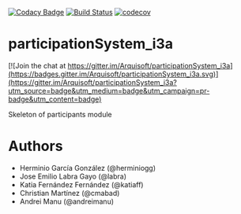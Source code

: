 [![Codacy Badge](https://api.codacy.com/project/badge/Grade/2f5e9b234d9b4cbd8669629c299990ad)](https://www.codacy.com/app/jelabra/participationSystem_i3a?utm_source=github.com&utm_medium=referral&utm_content=Arquisoft/participationSystem_i3a&utm_campaign=badger)
[![Build Status](https://travis-ci.org/Arquisoft/participationSystem_i3a.svg?branch=master)](https://travis-ci.org/Arquisoft/participationSystem_i3a)
[![codecov](https://codecov.io/gh/Arquisoft/participationSystem_i3a/branch/master/graph/badge.svg)](https://codecov.io/gh/Arquisoft/participationSystem_i3a)


# participationSystem_i3a

[![Join the chat at https://gitter.im/Arquisoft/participationSystem_i3a](https://badges.gitter.im/Arquisoft/participationSystem_i3a.svg)](https://gitter.im/Arquisoft/participationSystem_i3a?utm_source=badge&utm_medium=badge&utm_campaign=pr-badge&utm_content=badge)

Skeleton of participants module

# Authors

- Herminio García González (@herminiogg)
- Jose Emilio Labra Gayo (@labra)
- Katia Fernández Fernández (@katiaff)
- Christian Martínez (@cmabad)
- Andrei Manu (@andreimanu)
